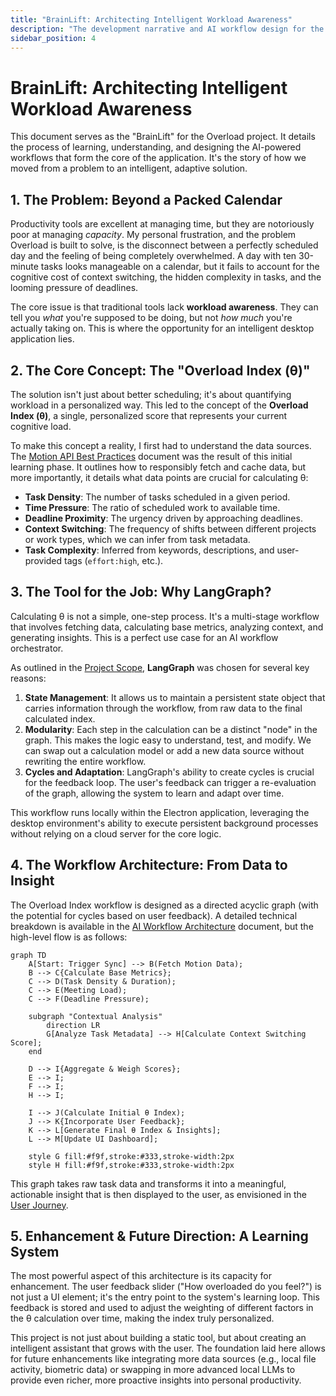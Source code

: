 ```yaml
---
title: "BrainLift: Architecting Intelligent Workload Awareness"
description: "The development narrative and AI workflow design for the Overload application."
sidebar_position: 4
---
```


# BrainLift: Architecting Intelligent Workload Awareness

This document serves as the "BrainLift" for the Overload project. It details the process of learning, understanding, and designing the AI-powered workflows that form the core of the application. It's the story of how we moved from a problem to an intelligent, adaptive solution.

## 1. The Problem: Beyond a Packed Calendar

Productivity tools are excellent at managing time, but they are notoriously poor at managing *capacity*. My personal frustration, and the problem Overload is built to solve, is the disconnect between a perfectly scheduled day and the feeling of being completely overwhelmed. A day with ten 30-minute tasks looks manageable on a calendar, but it fails to account for the cognitive cost of context switching, the hidden complexity in tasks, and the looming pressure of deadlines.

The core issue is that traditional tools lack **workload awareness**. They can tell you *what* you're supposed to be doing, but not *how much* you're actually taking on. This is where the opportunity for an intelligent desktop application lies.

## 2. The Core Concept: The "Overload Index (θ)"

The solution isn't just about better scheduling; it's about quantifying workload in a personalized way. This led to the concept of the **Overload Index (θ)**, a single, personalized score that represents your current cognitive load.

To make this concept a reality, I first had to understand the data sources. The [Motion API Best Practices](./best-practices/motion.md) document was the result of this initial learning phase. It outlines how to responsibly fetch and cache data, but more importantly, it details what data points are crucial for calculating θ:
- **Task Density**: The number of tasks scheduled in a given period.
- **Time Pressure**: The ratio of scheduled work to available time.
- **Deadline Proximity**: The urgency driven by approaching deadlines.
- **Context Switching**: The frequency of shifts between different projects or work types, which we can infer from task metadata.
- **Task Complexity**: Inferred from keywords, descriptions, and user-provided tags (`effort:high`, etc.).

## 3. The Tool for the Job: Why LangGraph?

Calculating θ is not a simple, one-step process. It's a multi-stage workflow that involves fetching data, calculating base metrics, analyzing context, and generating insights. This is a perfect use case for an AI workflow orchestrator.

As outlined in the [Project Scope](./scope.md), **LangGraph** was chosen for several key reasons:
1.  **State Management**: It allows us to maintain a persistent state object that carries information through the workflow, from raw data to the final calculated index.
2.  **Modularity**: Each step in the calculation can be a distinct "node" in the graph. This makes the logic easy to understand, test, and modify. We can swap out a calculation model or add a new data source without rewriting the entire workflow.
3.  **Cycles and Adaptation**: LangGraph's ability to create cycles is crucial for the feedback loop. The user's feedback can trigger a re-evaluation of the graph, allowing the system to learn and adapt over time.

This workflow runs locally within the Electron application, leveraging the desktop environment's ability to execute persistent background processes without relying on a cloud server for the core logic.

## 4. The Workflow Architecture: From Data to Insight

The Overload Index workflow is designed as a directed acyclic graph (with the potential for cycles based on user feedback). A detailed technical breakdown is available in the [AI Workflow Architecture](./ai-workflow.md) document, but the high-level flow is as follows:

```mermaid
graph TD
    A[Start: Trigger Sync] --> B(Fetch Motion Data);
    B --> C{Calculate Base Metrics};
    C --> D(Task Density & Duration);
    C --> E(Meeting Load);
    C --> F(Deadline Pressure);
    
    subgraph "Contextual Analysis"
        direction LR
        G[Analyze Task Metadata] --> H[Calculate Context Switching Score];
    end

    D --> I{Aggregate & Weigh Scores};
    E --> I;
    F --> I;
    H --> I;
    
    I --> J(Calculate Initial θ Index);
    J --> K{Incorporate User Feedback};
    K --> L[Generate Final θ Index & Insights];
    L --> M[Update UI Dashboard];

    style G fill:#f9f,stroke:#333,stroke-width:2px
    style H fill:#f9f,stroke:#333,stroke-width:2px
```

This graph takes raw task data and transforms it into a meaningful, actionable insight that is then displayed to the user, as envisioned in the [User Journey](./user-journey.md).

## 5. Enhancement & Future Direction: A Learning System

The most powerful aspect of this architecture is its capacity for enhancement. The user feedback slider ("How overloaded do you feel?") is not just a UI element; it's the entry point to the system's learning loop. This feedback is stored and used to adjust the weighting of different factors in the θ calculation over time, making the index truly personalized.

This project is not just about building a static tool, but about creating an intelligent assistant that grows with the user. The foundation laid here allows for future enhancements like integrating more data sources (e.g., local file activity, biometric data) or swapping in more advanced local LLMs to provide even richer, more proactive insights into personal productivity.
